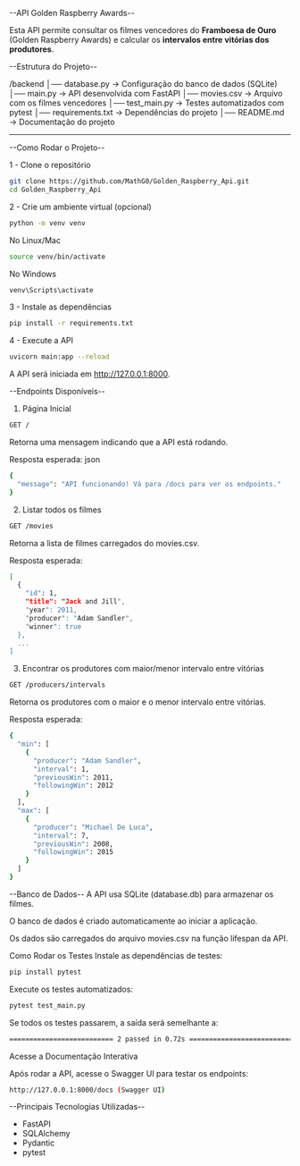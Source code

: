  --API Golden Raspberry Awards--

Esta API permite consultar os filmes vencedores do **Framboesa de Ouro** (Golden Raspberry Awards) e calcular os **intervalos entre vitórias dos produtores**.

 --Estrutura do Projeto--

/backend │── database.py → Configuração do banco de dados (SQLite) │── main.py → API desenvolvida com FastAPI │── movies.csv → Arquivo com os filmes vencedores │── test_main.py → Testes automatizados com pytest │── requirements.txt → Dependências do projeto │── README.md → Documentação do projeto

---

 --Como Rodar o Projeto--

1 - Clone o repositório
```sh
git clone https://github.com/MathG0/Golden_Raspberry_Api.git
cd Golden_Raspberry_Api
```

2 - Crie um ambiente virtual (opcional)
```sh
python -m venv venv
```
No Linux/Mac
```sh
source venv/bin/activate
```
No Windows
```sh
venv\Scripts\activate
```
3 - Instale as dependências
```sh
pip install -r requirements.txt
```
4 - Execute a API
```sh
uvicorn main:app --reload
```
A API será iniciada em http://127.0.0.1:8000.

 --Endpoints Disponíveis--

1. Página Inicial
```sh
GET /
```
Retorna uma mensagem indicando que a API está rodando.

Resposta esperada:
json
```sh
{
  "message": "API funcionando! Vá para /docs para ver os endpoints."
}
```
2. Listar todos os filmes
```sh
GET /movies
```
Retorna a lista de filmes carregados do movies.csv.

Resposta esperada:
```sh
[
  {
    "id": 1,
    "title": "Jack and Jill",
    "year": 2011,
    "producer": "Adam Sandler",
    "winner": true
  },
  ...
]
```
3. Encontrar os produtores com maior/menor intervalo entre vitórias
```sh
GET /producers/intervals
```
Retorna os produtores com o maior e o menor intervalo entre vitórias.

Resposta esperada:
```sh
{
  "min": [
    {
      "producer": "Adam Sandler",
      "interval": 1,
      "previousWin": 2011,
      "followingWin": 2012
    }
  ],
  "max": [
    {
      "producer": "Michael De Luca",
      "interval": 7,
      "previousWin": 2008,
      "followingWin": 2015
    }
  ]
}
```
 --Banco de Dados--
  A API usa SQLite (database.db) para armazenar os filmes.
  
  O banco de dados é criado automaticamente ao iniciar a aplicação.
  
  Os dados são carregados do arquivo movies.csv na função lifespan da API.

Como Rodar os Testes
Instale as dependências de testes:

```sh
pip install pytest
```
Execute os testes automatizados:
```sh
pytest test_main.py
```
Se todos os testes passarem, a saída será semelhante a:
```sh
========================== 2 passed in 0.72s ==========================
```
Acesse a Documentação Interativa

Após rodar a API, acesse o Swagger UI para testar os endpoints:
```sh
http://127.0.0.1:8000/docs (Swagger UI)
``` 
 --Principais Tecnologias Utilizadas--

- FastAPI
- SQLAlchemy
- Pydantic
- pytest

